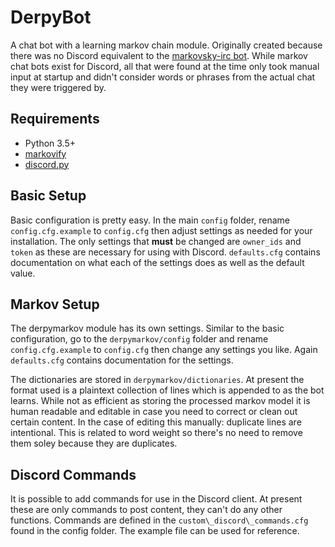 # DerpyBot #

A chat bot with a learning markov chain module. Originally created because there was no Discord equivalent to the [markovsky-irc bot](https://sourceforge.net/projects/markovsky/). While markov chat bots exist for Discord, all that were found at the time only took manual input at startup and didn't consider words or phrases from the actual chat they were triggered by.

## Requirements ##
 - Python 3.5+ 
 - [markovify](https://github.com/jsvine/markovify)
 - [discord.py](https://github.com/Rapptz/discord.py)
 
## Basic Setup ##
Basic configuration is pretty easy. In the main `config` folder, rename `config.cfg.example` to `config.cfg` then adjust settings as needed for your installation. The only settings that **must** be changed are `owner_ids` and `token` as these are necessary for using with Discord. `defaults.cfg` contains documentation on what each of the settings does as well as the default value.

## Markov Setup ##
The derpymarkov module has its own settings. Similar to the basic configuration, go to the `derpymarkov/config` folder and rename `config.cfg.example` to `config.cfg` then change any settings you like. Again `defaults.cfg` contains documentation for the settings.

The dictionaries are stored in `derpymarkov/dictionaries`. At present the format used is a plaintext collection of lines which is appended to as the bot learns. While not as efficient as storing the processed markov model it is human readable and editable in case you need to correct or clean out certain content. In the case of editing this manually: duplicate lines are intentional. This is related to word weight so there's no need to remove them soley because they are duplicates.

## Discord Commands ##
It is possible to add commands for use in the Discord client. At present these are only commands to post content, they can't do any other functions. Commands are defined in the `custom\_discord\_commands.cfg` found in the config folder. The example file can be used for reference.